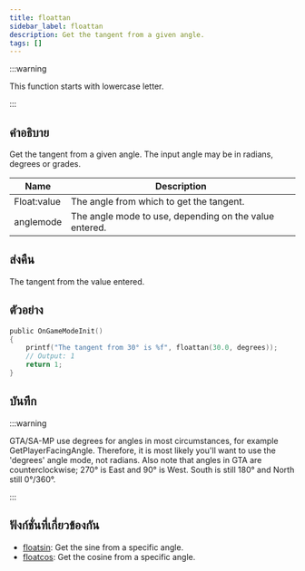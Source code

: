 ```yaml
---
title: floattan
sidebar_label: floattan
description: Get the tangent from a given angle.
tags: []
---
```


:::warning

This function starts with lowercase letter.

:::

## คำอธิบาย

Get the tangent from a given angle. The input angle may be in radians, degrees or grades.

| Name        | Description                                            |
| ----------- | ------------------------------------------------------ |
| Float:value | The angle from which to get the tangent.               |
| anglemode   | The angle mode to use, depending on the value entered. |

## ส่งคืน

The tangent from the value entered.

## ตัวอย่าง

```c
public OnGameModeInit()
{
    printf("The tangent from 30° is %f", floattan(30.0, degrees));
    // Output: 1
    return 1;
}
```

## บันทึก

:::warning

GTA/SA-MP use degrees for angles in most circumstances, for example GetPlayerFacingAngle. Therefore, it is most likely you'll want to use the 'degrees' angle mode, not radians. Also note that angles in GTA are counterclockwise; 270° is East and 90° is West. South is still 180° and North still 0°/360°.

:::

## ฟังก์ชั่นที่เกี่ยวข้องกัน

- [floatsin](floatsin): Get the sine from a specific angle.
- [floatcos](floatcos): Get the cosine from a specific angle.
